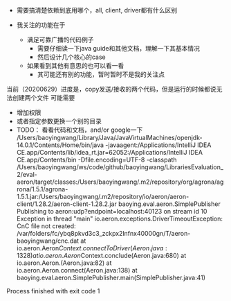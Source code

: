 - 需要搞清楚依赖到底用哪个，all, client, driver都有什么区别

- 我关注的功能在于
  - 满足可靠广播的代码例子
    - 需要仔细读一下java guide和其他文档，理解一下其基本情况
    - 然后设计几个核心的case
  - 如果看到其他有意思的也可以看一看
    - 其可能还有别的功能，暂时暂时不是我的关注点
  

当前（20200629）进度是，copy发送/接收的两个代码，但是运行的时候都说无法创建两个文件
可能需要
- 增加权限
- 或者指定参数更换一个别的目录
- TODO： 看看代码和文档，and/or google一下
/Users/baoyingwang/Library/Java/JavaVirtualMachines/openjdk-14.0.1/Contents/Home/bin/java -javaagent:/Applications/IntelliJ IDEA CE.app/Contents/lib/idea_rt.jar=62052:/Applications/IntelliJ IDEA CE.app/Contents/bin -Dfile.encoding=UTF-8 -classpath /Users/baoyingwang/ws/code/github/baoyingwang/LibrariesEvaluation_2/eval-aeron/target/classes:/Users/baoyingwang/.m2/repository/org/agrona/agrona/1.5.1/agrona-1.5.1.jar:/Users/baoyingwang/.m2/repository/io/aeron/aeron-client/1.28.2/aeron-client-1.28.2.jar baoying.eval.aeron.SimplePublisher
Publishing to aeron:udp?endpoint=localhost:40123 on stream id 10
Exception in thread "main" io.aeron.exceptions.DriverTimeoutException: CnC file not created: /var/folders/fc/ybq8pkvd3c3_zckpx2lnfnx40000gn/T/aeron-baoyingwang/cnc.dat
	at io.aeron.Aeron$Context.connectToDriver(Aeron.java:1328)
	at io.aeron.Aeron$Context.conclude(Aeron.java:680)
	at io.aeron.Aeron.<init>(Aeron.java:82)
	at io.aeron.Aeron.connect(Aeron.java:138)
	at baoying.eval.aeron.SimplePublisher.main(SimplePublisher.java:41)

Process finished with exit code 1